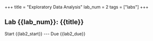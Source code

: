 +++
title = "Exploratory Data Analysis"
lab_num = 2
tags = ["labs"]
+++

## Lab {{lab_num}}: {{title}}

Start {{lab2_start}} ---
Due {{lab2_due}}
